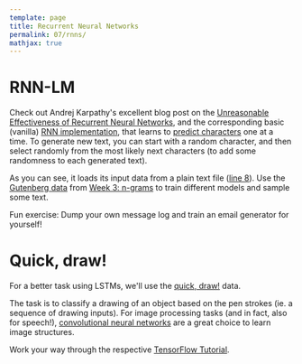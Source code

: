 ```yaml
---
template: page
title: Recurrent Neural Networks
permalink: 07/rnns/
mathjax: true
---
```


# RNN-LM

Check out Andrej Karpathy's excellent blog post on the [Unreasonable Effectiveness of Recurrent Neural Networks](https://karpathy.github.io/2015/05/21/rnn-effectiveness/), and the corresponding basic (vanilla) [RNN implementation](https://gist.github.com/karpathy/d4dee566867f8291f086), that learns to [predict characters](https://karpathy.github.io/2015/05/21/rnn-effectiveness/#character-level-language-models) one at a time.
To generate new text, you can start with a random character, and then select randomly from the most likely next characters (to add some randomness to each generated text).

As you can see, it loads its input data from a plain text file ([line 8](https://gist.github.com/karpathy/d4dee566867f8291f086#file-min-char-rnn-py-L8)).
Use the [Gutenberg data]({{site.baseurl}}/03-ngrams/gutenbergorg.zip) from [Week 3: n-grams]({{site.baseurl}}/03/ngrams) to train different models and sample some text.

Fun exercise: Dump your own message log and train an email generator for yourself!


# Quick, draw! 

For a better task using LSTMs, we'll use the [quick, draw!](https://quickdraw.withgoogle.com/data) data.

The task is to classify a drawing of an object based on the pen strokes (ie. a sequence of drawing inputs).
For image processing tasks (and in fact, also for speech!), [convolutional neural networks]({{site.baseurl}}/07-rnns/sl-convnets.pdf) are a great choice to learn image structures.

Work your way through the respective [TensorFlow Tutorial](https://www.tensorflow.org/tutorials/recurrent_quickdraw).


